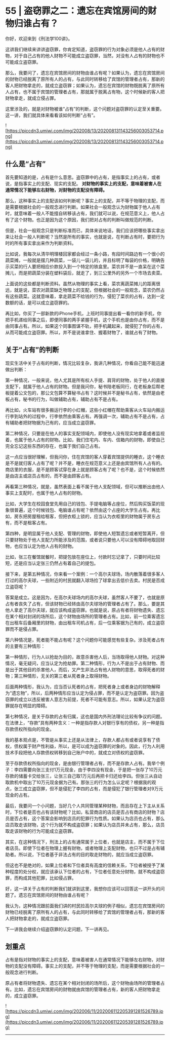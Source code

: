 # 55 | 盗窃罪之二：遗忘在宾馆房间的财物归谁占有？

你好，欢迎来到《刑法学100讲》。

这讲我们继续来讲讲盗窃罪，你肯定知道，盗窃罪的行为对象必须是他人占有的财物，对于自己占有的他人财物不可能成立盗窃罪，当然，对没有人占有的财物也不可能成立盗窃罪。

那么，我要问了，遗忘在宾馆房间的财物由谁占有呢？如果认为，遗忘在宾馆房间的财物已经脱离了原所有人的占有，与此同时转移给了宾馆的管理者占有，那新的客人把财物拿走的，就成立盗窃罪；如果认为，遗忘在宾馆的财物既脱离了原所有人占有，也不属于宾馆的管理者占有，那就属于脱离占有物，这个时候新的客人把财物拿走，就成立侵占罪。

这里涉及的，就是对财物被谁“占有”的判断，这个问题对盗窃罪的认定至关重要。这一讲，我们就具体来看看该如何判断“占有”。

![https://piccdn3.umiwi.com/img/202008/13/202008131143256003053714.png](https://piccdn3.umiwi.com/img/202008/13/202008131143256003053714.png)

## 什么是“占有”

首先要知道的是，占有是什么意思。盗窃罪中的占有，是指事实上的占有，或者说，是指事实上的支配、现实的支配。 **对财物的事实上的支配，意味着被害人在通常情况下能够左右财物，对财物的支配没有障碍。**

那么，这种事实上的支配该如何判断呢？事实上的支配，并不等于物理的支配，而是需要根据社会的一般观念进行判断。如果社会一般观念认为财物属于他人占有时，就意味着一般人不能擅自转移该占有，我们就可以说，在规范意义上，他人占有了这个财物。也正是因为这个原因，我们把对占有的判断叫做规范的判断。

但是，社会一般观念只是判断标准而已，具体来说地话，我们应该把哪些事实拿出来让社会一般人判断呢？当然是所有的事实，也就是说，在判断占有时，要把行为时的所有事实拿出来作为判断资料。

比如说，我每次从清华明理楼回家都会经过一条小路，有段时间路边有一个很小的蔬菜摊，一般就是摆几种蔬菜，一袋儿一袋儿的，并且标明了每袋的价格，明确告示买菜的行人要把相应价款投入到一个特定的铁盒里。菜农并不是一直呆在这个菜摊儿，而是把蔬菜分装在塑料袋后，就走了，到三公里外的另外一个市场去卖菜。

上面说的这些都是判断资料。虽然从物理的事实上看，菜农离蔬菜摊儿的距离很远，就是说，菜农对蔬菜缺乏物理上的支配，但根据社会的一般观念，菜农仍然占有这些蔬菜。这就意味着，拿走蔬菜不给钱的行为，侵犯了菜农的占有，达到一定数额的话，是可以成立盗窃罪的。

再比如，你买了一部新款的iPhone手机，上班时同事提出看一看你的新手机，你把手机递给同事之后，即便同事的两手紧握手机，这个手机也是由你占有，而不是由同事占有。所以，如果这个同事图谋不轨，把手机藏起来，就侵犯了你的占有，从而可能成立盗窃罪。所以，并不是说谁拿住、握着财物了，谁就占有了财物。

## 关于“占有”的判断

现实生活中关于占有的判断，情况比较复杂，我讲几种情况，你看自己能不能迅速做出判断：

第一种情况，一般来说，他人尤其是所有权人手提、肩背的财物，处于他人的直接支配下，就属于他人占有的财物。但是我问你，秘书陪老板同行，在老板身后帮老板提着公文包的，那公文包算不算秘书占有？这时候并不是秘书占有，依然是由老板占有，秘书的行为，叫做辅助占有，辅助占有不是占有。

再比如，火车站有很多搬运行李的小红帽，这些小红帽在帮助乘客从火车站内搬运行李到站外的过程中，行李依然由乘客占有。再强调一次，辅助占有不是占有，占有辅助者把财物据为己有的，应当成立盗窃罪。

第二种情况，只要是在他人的事实支配领域内，即使他人没有现实地拿着或者监视着，也属于他人占有的财物。比如，我们住宅内、车内、信箱内的财物，即使自己完全忘记这些东西的存在，也属于我们自己占有。

这一点应当很好理解，但我问你，住在宾馆的客人穿着宾馆提供的睡衣，这个睡衣是不是就归客人占有了呢？并不是，睡衣在规范意义上还是由宾馆所有人占有的。商店里的衣服，是不是顾客试穿在身上就是顾客占有了呢？也不是，这个时候依然是由店主或店员占有的，而不是由顾客占有。

再看第三种情况，就是，虽然表面上看不属于他人支配领域，但可以推断出由他人事实上支配时，也属于他人占有的财物。

比如，大学生在校园食堂先用自己的钱包、手提电脑等占座位，然后购买饭菜的现象很普遍，这个时候钱包、电脑谁占有呢？依然由这个占座的大学生占有。再比如，房东把房屋租给租客，但把衣柜上锁的，应当认为衣柜里的财物属于房东占有，而不是租客占有。

第四种，是明显属于他人支配、管理的财物，即使他人短暂遗忘或者短暂离开，但只要财物处于他人支配力所能涉及的范围，或者说只要他人可以没有障碍地取回财物，也应当认定为他人占有的财物。

比如，张三在餐馆就餐时，把提包放在座位上，付款时忘记拿了，只要时间比较短，还是应当认定张三仍然占有着自己的提包。

接下来，是第五种情况，你来看一个案例：一个高尔夫球场，场内散落着很多客人打过的高尔夫球，一些附近的村民就翻入球场捡了球拿出去低价去卖。村民是否成立盗窃呢？

答案是成立。这是因为，在高尔夫球场内的高尔夫球，虽然客人不要了，也就是原占有者丧失了占有，但该财物已经转由高尔夫球场的管理者占有了。那么，要是其他人拿走了高尔夫球，就应该构成盗窃罪。也就是说，原占有者将财物遗失、遗忘在某个相对封闭的场所后，这个财物由场所的管理者占有。比如，前一位乘客遗忘在出租车后备厢里的财物，由出租车司机占有，后一位乘客据为己有的，成立盗窃罪而不是侵占罪。

第六种情况是，死者能不能占有呢？这个问题你可能感觉有些复杂。涉及死者占有的主要有三种情形：

第一种情形，行为人以抢劫为目的，故意杀害他人后，当场取得他人财物。对这种情况，毫无疑问，应当认定为抢劫罪。第二种情形，行为人不是出于占有财物、而是出于其他目的杀害他人，而后，又产生非法占有他人财物的意思，取得死者的财物；第三种情形，无关的第三者从死者身上取得财物。

后面两种情形，我认为，应当否认死者的占有，把死者身上或者身边的财物解释为“遗忘物”，所以，后两种情形应当认定为侵占罪，而不是认定为盗窃罪。因为盗窃罪的成立以违反被害人意志为前提，死者不可能有意志。所以，如果认定为盗窃罪就存在明显的障碍。

第七种情况，是关于存款的占有归属，这也是国内外刑法理论比较有争议的问题。在法律上，“存款”具有两种含义：一种是指存款人对银行享有的债权，另一种是指存款债权所指向的现金。

我的基本观点是，不管是从事实上还是从法律上，存款人都占有或者说享有了债权，债权属于财产性利益，所以，是可以成为盗窃罪的对象的。因此，行为人利用技术手段把他人存款债权转移到自己账户中的，就成立对债权的盗窃罪。

至于存款债权所指向的现金，是由银行管理者占有，而不是存款人占有。我举个例子：李四需要向张三支付1万元现金，由于李四没有现金，于是把一张存了10万元存款的储蓄卡交给张三，让张三自己取1万元后再把卡归还给李四。但张三从自动取款机中取出了10万元现金据为己有。那张三的行为怎么认定呢？根据我的观点，张三成立盗窃罪，但不是侵犯了李四的占有，而是侵犯了银行管理者对9万元现金的占有。

最后，我要问一个小问题，当好几个人共同管理某种财物，而且存在上下主从关系时，下位者是否也占有该财物呢？比如，私营商店的店员是否占有商店的财物？店员是否占有，这个答案会影响到店员的犯罪行为性质。如果认为店员也占有，那么店员取走该财物，这个行为就不构成盗窃罪；如果认为店员并未占有，那么，店员取走该财物的行为可能成立盗窃罪。

其实，在这种情况下，刑法上的占有通常属于上位者，也就是店主，而不属于下位者店员。即使下位者在物理上握有财物，或者物理上支配财物，也只不过是占有辅助者。所以说，下位者基于非法占有的目的取走财物的，就应当成立盗窃罪。

但这也不是绝对的，如果上位者和下位者具有高度的信赖关系，下位者被授予了某种程度的处分权，就应该承认下位者的占有，下位者任意处分财物，就不构成盗窃罪，而构成其他犯罪，比如侵占罪。

好，这一讲关于占有的判断我们就讲到这里，我想你应该可以回答这一讲开头的问题了。遗忘在宾馆房间的财物由谁占有呢？

我认为，这种情况跟前面我们讲的村民捡高尔夫球的例子相似，遗忘在宾馆房间的财物已经脱离了原所有人的占有，与此同时转移给了宾馆的管理者占有，那新的客人把财物拿走的，就成立盗窃罪。

下一讲我会继续介绍盗窃罪的认定问题，下一讲再见。

## 划重点

占有是指对财物的事实上的支配，意味着被害人在通常情况下能够左右财物，对财物的支配没有障碍。事实上的支配，并不等于物理的支配，而是需要根据社会的一般观念进行判断。

原占有者将财物遗失、遗忘在某个相对封闭的场所后，这个财物由场所的管理者占有。比如，遗忘在宾馆房间的财物就由宾馆的管理者占有，新的客人把财物拿走的，成立盗窃罪。

![https://piccdn3.umiwi.com/img/202006/11/202006112205391281526789.jpg](https://piccdn3.umiwi.com/img/202006/11/202006112205391281526789.jpg)

---

